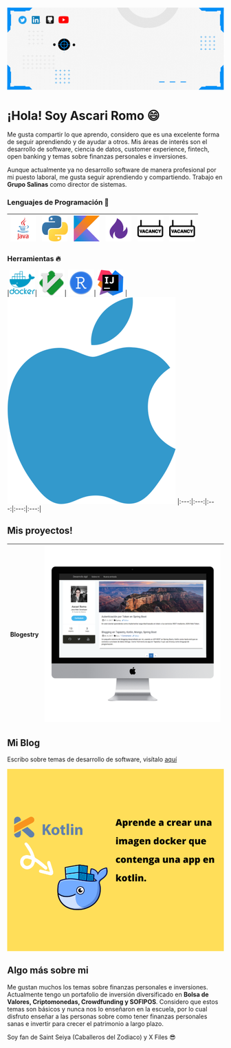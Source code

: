 ![banner](https://raw.githubusercontent.com/windoctor7/windoctor7/main/img/banner.gif)

# ¡Hola! Soy  Ascari Romo 😄

Me gusta compartir lo que aprendo, considero que es una excelente forma de seguir aprendiendo y de ayudar a otros. Mis áreas de interés son el desarrollo de software, ciencia de datos, customer experience, fintech, open banking y temas sobre finanzas personales e inversiones.

Aunque actualmente ya no desarrollo software de manera profesional por mi puesto laboral, me gusta seguir aprendiendo y compartiendo. Trabajo en **Grupo Salinas** como director de sistemas.

### Lenguajes de Programación  :rocket:
|<img src="https://github.com/windoctor7/windoctor7/raw/main/img/javalogo.png" width=60> | <img src="https://github.com/windoctor7/windoctor7/raw/main/img/python_logo.png" width=60> |<img src="https://raw.githubusercontent.com/windoctor7/windoctor7/main/img/kotlin_logo.jpeg" width=60> | <img src="https://github.com/windoctor7/windoctor7/raw/main/img/elixir_logo.png" width=60> |<img src="https://github.com/windoctor7/windoctor7/raw/main/img/vacancy-sign.png" width=60> |<img src="https://github.com/windoctor7/windoctor7/raw/main/img/vacancy-sign.png" width=60> |
|:---:|:---:|:---:|:---:|:---:|:---:|


### Herramientas :fire:
|<img src="https://github.com/windoctor7/windoctor7/raw/main/img/docker.png" width=60>| <img src="https://github.com/windoctor7/windoctor7/raw/main/img/vim_94609.png" width=60>| <img src="https://github.com/windoctor7/windoctor7/raw/main/img/RStudio.png" width=60>|  <img src="https://github.com/windoctor7/windoctor7/raw/main/img/intellij.png" width=60> |<img src="https://github.com/windoctor7/windoctor7/raw/main/img/macos.png"> |:---:|:---:|:---:|:---:|:---:|


## Mis proyectos!
| Blogestry  |<img src="https://github.com/windoctor7/windoctor7.github.io/raw/master/static/img/blogestry-retina2.png" width=512>   |
|---|---|

## Mi Blog
Escribo sobre temas de desarrollo de software, visítalo [aquí](https://windoctor7.github.io/)

<img src="https://github.com/windoctor7/windoctor7.github.io/raw/master/assets/images/docker_kotlin.png"  width=512>

## Algo más sobre mi
Me gustan muchos los temas sobre finanzas personales e inversiones. Actualmente tengo un portafolio de inversión diversificado en **Bolsa de Valores, Criptomonedas, Crowdfunding y SOFIPOS**. Considero que estos temas son básicos y nunca nos lo enseñaron en la escuela, por lo cual disfruto enseñar a las personas sobre como tener finanzas personales sanas e invertir para crecer el patrimonio a largo plazo.

Soy fan de Saint Seiya (Caballeros del Zodiaco) y X Files :sunglasses:

<!--
**windoctor7/windoctor7** is a ✨ _special_ ✨ repository because its `README.md` (this file) appears on your GitHub profile.

Here are some ideas to get you started:

- 🔭 I’m currently working on ...
- 🌱 I’m currently learning ...
- 👯 I’m looking to collaborate on ...
- 🤔 I’m looking for help with ...
- 💬 Ask me about ...
- 📫 How to reach me: ...
- 😄 Pronouns: ...
- ⚡ Fun fact: ...
-->
